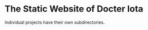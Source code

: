The Static Website of Docter Iota
=================================

Individual projects have their own subdirectories.
